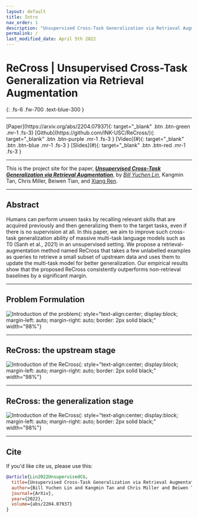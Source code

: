 ```yaml
---
layout: default
title: Intro
nav_order: 1
description: "Unsupervised Cross-Task Generalization via Retrieval Augmentation"
permalink: /
last_modified_date: April 5th 2022
---
```

 
# ReCross | Unsupervised Cross-Task Generalization via Retrieval Augmentation
{: .fs-6 .fw-700 .text-blue-300 }

---
<span class="fs-2">
[Paper](https://arxiv.org/abs/2204.07937){: target="_blank" .btn .btn-green .mr-1 .fs-3}
[Github](https://github.com/INK-USC/ReCross/){: target="_blank" .btn .btn-purple .mr-1 .fs-3 }
[Video](#){: target="_blank" .btn .btn-blue .mr-1 .fs-3 }
[Slides](#){: target="_blank" .btn .btn-red .mr-1 .fs-3 }
</span>


<!--
--- 
<span class="fs-2">
[Data](/data){: .btn .btn-green .mr-1 }
[Methods](/methods){: .btn .btn-purple .mr-1 }
[Metrics](/metrics){: .btn .btn-blue .mr-1 }
[Leaderboard](/leaderboard){: .btn .btn-red .mr-1 }
</span>
-->

---


<!-- ![DrFact](/images/poaster.png){: style="text-align:center; display:block; margin-left: auto; margin-right: auto;" width="100%"} -->

This is the project site for the paper, [_**Unsupervised Cross-Task Generalization via Retrieval Augmentation**_](https://arxiv.org/abs/2204.07937), by [_Bill Yuchen Lin_](https://yuchenlin.xyz/), Kangmin Tan, Chris Miller, Beiwen Tian, and [Xiang Ren](http://www-bcf.usc.edu/~xiangren/).


 
---

<!-- 
 <style type="text/css">
    .image-left {
      display: block;
      margin-left: auto;
      margin-right: auto;
      float: right;
    }
 
    table th:first-of-type {
        width: 10
    }
    table th:nth-of-type(2) {
        width: 10
    }
    table th:nth-of-type(3) {
        width: 50
    }
    table th:nth-of-type(4) {
        width: 30
    } 

    </style> -->





 
<!-- {: .fs-3 .fw-300 } -->
## Abstract
Humans can perform unseen tasks by recalling relevant skills that are acquired previously and then generalizing them to the target tasks, even if there is no supervision at all. In this paper, we aim to improve such cross-task generalization ability of massive multi-task language models such as T0 (Sanh et al., 2021) in an unsupervised setting. We propose a retrieval-augmentation method named ReCross that takes a few unlabelled examples as queries to retrieve a small subset of upstream data and uses them to update the multi-task model for better generalization. Our empirical results show that the proposed ReCross consistently outperforms non-retrieval baselines by a significant margin.

---
## Problem Formulation

![Introduction of the problem](images/rex_intro.gif){: style="text-align:center; display:block; margin-left: auto; margin-right: auto; border: 2px solid black;" width="98%"}


---

## ReCross: the upstream stage

![Introduction of the ReCross](images/rex_method_train.gif){: style="text-align:center; display:block; margin-left: auto; margin-right: auto; border: 2px solid black;" width="98%"}

--- 

## ReCross: the generalization stage

![Introduction of the ReCross](images/rex_method_test.gif){: style="text-align:center; display:block; margin-left: auto; margin-right: auto; border: 2px solid black;" width="98%"}

---

## Cite

If you'd like cite us, please use this:

```bibtex
@article{Lin2022UnsupervisedCG,
  title={Unsupervised Cross-Task Generalization via Retrieval Augmentation},
  author={Bill Yuchen Lin and Kangmin Tan and Chris Miller and Beiwen Tian and Xiang Ren},
  journal={ArXiv},
  year={2022},
  volume={abs/2204.07937}
}
```